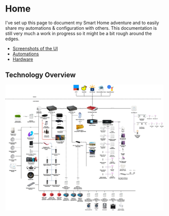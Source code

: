 # Home

I've set up this page to document my Smart Home adventure and to easily share my automations & configuration with others. This documentation is
still very much a work in progress so it might be a bit rough around the edges.

+ [Screenshots of the UI](/software/home-assistant/)
+ [Automations](/automations/)
+ [Hardware](/hardware/)

## Technology Overview
[![Smart Home Overview](smart-home-overview.jpg)](https://www.draw.io/#Uhttps://aerobless.github.io/SmartHome/smart-home.drawio)